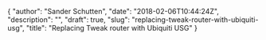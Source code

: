 {
  "author": "Sander Schutten",
  "date": "2018-02-06T10:44:24Z",
  "description": "",
  "draft": true,
  "slug": "replacing-tweak-router-with-ubiquiti-usg",
  "title": "Replacing Tweak router with Ubiquiti USG"
}




